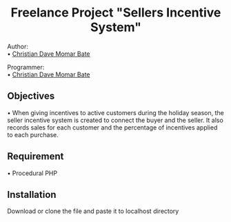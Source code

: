 <h1 align="center">Freelance Project "Sellers Incentive System"</h1>


Author: <br>
• <a href="https://www.facebook.com/mythsdev">Christian Dave Momar Bate</a> <br>

Programmer: <br>
• <a href="https://www.facebook.com/mythsdev">Christian Dave Momar Bate</a> <br>

## Objectives
•  When giving incentives to active customers during the holiday season, the seller incentive system is created to connect the buyer and the seller. It also records sales for each customer and the percentage of incentives applied to each purchase. <br>

## Requirement
•  Procedural PHP 

## Installation
Download or clone the file and paste it to localhost directory

